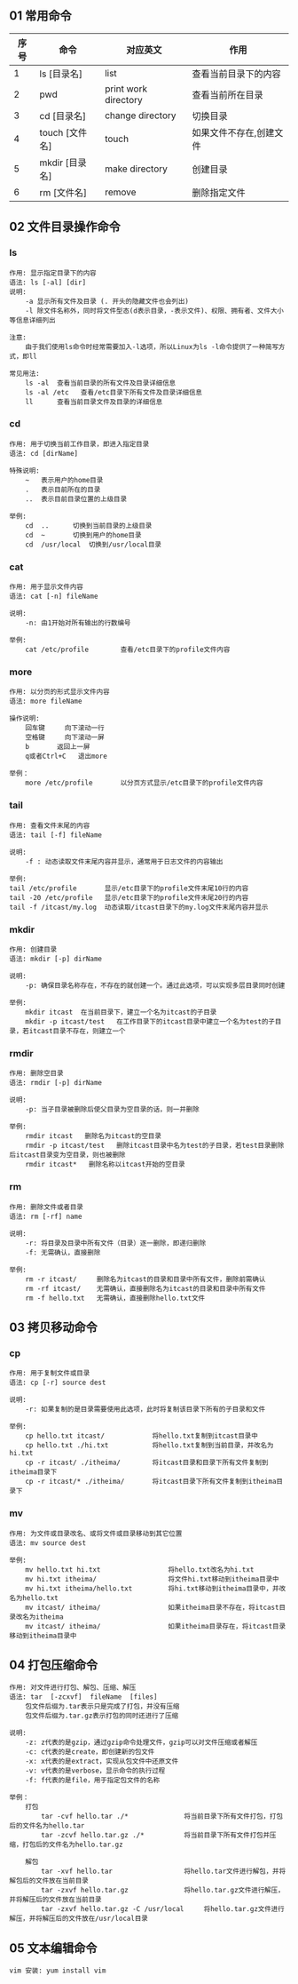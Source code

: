 ## 01 常用命令
|序号 | 命令           | 对应英文             | 作用                    |
| ---- | -------------- | -------------------- | ----------------------- |
| 1    | ls [目录名]    | list                 | 查看当前目录下的内容    |
| 2    | pwd            | print work directory | 查看当前所在目录        |
| 3    | cd [目录名]    | change directory     | 切换目录                |
| 4    | touch [文件名] | touch                | 如果文件不存在,创建文件 |
| 5    | mkdir [目录名] | make directory       | 创建目录                |
| 6    | rm [文件名]    | remove               | 删除指定文件            |

## 02 文件目录操作命令

### ls
```linux
作用: 显示指定目录下的内容
语法: ls [-al] [dir]
说明: 
	-a 显示所有文件及目录 (. 开头的隐藏文件也会列出)
	-l 除文件名称外，同时将文件型态(d表示目录，-表示文件)、权限、拥有者、文件大小等信息详细列出
	
注意: 
	由于我们使用ls命令时经常需要加入-l选项，所以Linux为ls -l命令提供了一种简写方式，即ll
	
常见用法: 
	ls -al 	查看当前目录的所有文件及目录详细信息
	ls -al /etc   查看/etc目录下所有文件及目录详细信息
	ll  	查看当前目录文件及目录的详细信息 
```

###  cd
```linux
作用: 用于切换当前工作目录，即进入指定目录
语法: cd [dirName]
	
特殊说明: 
	~	表示用户的home目录
	. 	表示目前所在的目录
	.. 	表示目前目录位置的上级目录
	
举例: 
	cd 	..		切换到当前目录的上级目录
	cd 	~		切换到用户的home目录
	cd 	/usr/local	切换到/usr/local目录
```

### cat
```linux
作用: 用于显示文件内容
语法: cat [-n] fileName

说明:
	-n: 由1开始对所有输出的行数编号

举例:
	cat /etc/profile		查看/etc目录下的profile文件内容
```

### more
```linux
作用: 以分页的形式显示文件内容
语法: more fileName

操作说明:
    回车键 	向下滚动一行
    空格键 	向下滚动一屏
    b 		返回上一屏
    q或者Ctrl+C	退出more
	
举例：
	more /etc/profile		以分页方式显示/etc目录下的profile文件内容
```

### tail
```linux
作用: 查看文件末尾的内容
语法: tail [-f] fileName

说明:
	-f : 动态读取文件末尾内容并显示，通常用于日志文件的内容输出
	
举例: 
tail /etc/profile		显示/etc目录下的profile文件末尾10行的内容
tail -20 /etc/profile	显示/etc目录下的profile文件末尾20行的内容
tail -f /itcast/my.log	动态读取/itcast目录下的my.log文件末尾内容并显示
```

### mkdir
```linux
作用: 创建目录
语法: mkdir [-p] dirName

说明: 
	-p: 确保目录名称存在，不存在的就创建一个。通过此选项，可以实现多层目录同时创建

举例: 
    mkdir itcast  在当前目录下，建立一个名为itcast的子目录
    mkdir -p itcast/test   在工作目录下的itcast目录中建立一个名为test的子目录，若itcast目录不存在，则建立一个
```

### rmdir
```linux
作用: 删除空目录
语法: rmdir [-p] dirName

说明:
	-p: 当子目录被删除后使父目录为空目录的话，则一并删除

举例:
    rmdir itcast   删除名为itcast的空目录
    rmdir -p itcast/test   删除itcast目录中名为test的子目录，若test目录删除后itcast目录变为空目录，则也被删除
    rmdir itcast*   删除名称以itcast开始的空目录
```

### rm
```linux
作用: 删除文件或者目录
语法: rm [-rf] name

说明: 
    -r: 将目录及目录中所有文件（目录）逐一删除，即递归删除
    -f: 无需确认，直接删除
	
举例: 
    rm -r itcast/     删除名为itcast的目录和目录中所有文件，删除前需确认
    rm -rf itcast/    无需确认，直接删除名为itcast的目录和目录中所有文件
    rm -f hello.txt   无需确认，直接删除hello.txt文件
```

## 03 拷贝移动命令
### cp
```linux
作用: 用于复制文件或目录
语法: cp [-r] source dest

说明: 
	-r: 如果复制的是目录需要使用此选项，此时将复制该目录下所有的子目录和文件

举例: 
    cp hello.txt itcast/            将hello.txt复制到itcast目录中
    cp hello.txt ./hi.txt           将hello.txt复制到当前目录，并改名为hi.txt
    cp -r itcast/ ./itheima/    	将itcast目录和目录下所有文件复制到itheima目录下
    cp -r itcast/* ./itheima/ 	 	将itcast目录下所有文件复制到itheima目录下
```

### mv
```linux
作用: 为文件或目录改名、或将文件或目录移动到其它位置
语法: mv source dest

举例: 
    mv hello.txt hi.txt                 将hello.txt改名为hi.txt
    mv hi.txt itheima/                  将文件hi.txt移动到itheima目录中
    mv hi.txt itheima/hello.txt   		将hi.txt移动到itheima目录中，并改名为hello.txt
    mv itcast/ itheima/                 如果itheima目录不存在，将itcast目录改名为itheima
    mv itcast/ itheima/                 如果itheima目录存在，将itcast目录移动到itheima目录中
```

## 04 打包压缩命令
```linux
作用: 对文件进行打包、解包、压缩、解压
语法: tar  [-zcxvf]  fileName  [files]
    包文件后缀为.tar表示只是完成了打包，并没有压缩
    包文件后缀为.tar.gz表示打包的同时还进行了压缩

说明:
    -z: z代表的是gzip，通过gzip命令处理文件，gzip可以对文件压缩或者解压
    -c: c代表的是create，即创建新的包文件
    -x: x代表的是extract，实现从包文件中还原文件
    -v: v代表的是verbose，显示命令的执行过程
    -f: f代表的是file，用于指定包文件的名称

举例：
    打包
        tar -cvf hello.tar ./*		  		将当前目录下所有文件打包，打包后的文件名为hello.tar
        tar -zcvf hello.tar.gz ./*		  	将当前目录下所有文件打包并压缩，打包后的文件名为hello.tar.gz
		
    解包
        tar -xvf hello.tar		  			将hello.tar文件进行解包，并将解包后的文件放在当前目录
        tar -zxvf hello.tar.gz		  		将hello.tar.gz文件进行解压，并将解压后的文件放在当前目录
        tar -zxvf hello.tar.gz -C /usr/local     将hello.tar.gz文件进行解压，并将解压后的文件放在/usr/local目录
```

## 05 文本编辑命令
```linux
vim 安装: yum install vim
```


